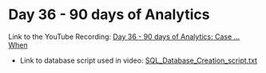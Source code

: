 
# Day 36 - 90 days of Analytics



Link to the YouTube Recording:
  [Day 36 - 90 days of Analytics: Case ... When](https://youtu.be/U8ZWxmhWxWM)

  - Link to database script used in video: [SQL_Database_Creation_script.txt](https://github.com/Bandolo/90DaysOfAnalytics/blob/master/2023/Resources/Day%2028/SQL_Database_Creation_script.txt)
